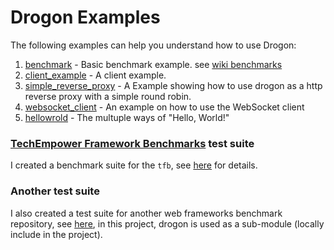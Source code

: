 # Drogon Examples

The following examples can help you understand how to use Drogon:

1. [benchmark](https://github.com/an-tao/drogon/tree/master/examples/benchmark) - Basic benchmark example. see [wiki benchmarks](https://github.com/an-tao/drogon/wiki/13-Benchmarks)
2. [client_example](https://github.com/an-tao/drogon/tree/master/examples/client_example/main.cc) - A client example.
3. [simple_reverse_proxy](https://github.com/an-tao/drogon/tree/master/examples/simple_reverse_proxy) - A Example showing how to use drogon as a http reverse proxy with a simple round robin.
4. [websocket_client](https://github.com/an-tao/drogon/tree/master/examples/websocket_client/WebSocketClient.cc) - An example on how to use the WebSocket client
4. [hellowrold](https://github.com/an-tao/drogon/tree/master/examples/hellowrold/main.cc) - The multuple ways of "Hello, World!"

### [TechEmpower Framework Benchmarks](https://github.com/TechEmpower/FrameworkBenchmarks) test suite

I created a benchmark suite for the `tfb`, see [here](https://github.com/TechEmpower/FrameworkBenchmarks/tree/master/frameworks/C%2B%2B/drogon) for details.

### Another test suite

I also created a test suite for another web frameworks benchmark repository, see [here](https://github.com/the-benchmarker/web-frameworks/tree/master/cpp/drogon), in this project, drogon is used as a sub-module (locally include in the project).